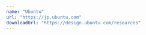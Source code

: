 ```yaml
---
name: "Ubuntu"
url: "https://jp.ubuntu.com"
downloadUrl: "https://design.ubuntu.com/resources"
---
```

